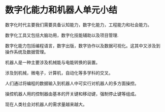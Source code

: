 # 数字化能力和机器人单元小结

数字化时代主要我们需要具备认知能力，数字化能力，工程能力和社会能力。

数字化工具又包括大脑功用，数字化技能辅助以及项目管理.

数字化能力包括编程语言，数字出版，数字协作以及数据可视化。这其中又涉及到操作系统及数据管理。



机器人是一种主要涉及机械能与电能转换的装置。

涉及到机械，微电子，计算机，自动化等多学科的交叉。

人们通过将编程的数据输入到机器人中可实行对机器人的多方面操控。

操控机器人用的控制器由基本的开关键和移动键，强制停止键等组成。

现在人类社会对机器人的需求量越来越大。
